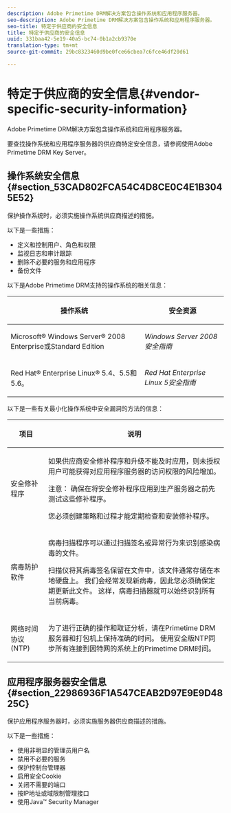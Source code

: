 ```yaml
---
description: Adobe Primetime DRM解决方案包含操作系统和应用程序服务器。
seo-description: Adobe Primetime DRM解决方案包含操作系统和应用程序服务器。
seo-title: 特定于供应商的安全信息
title: 特定于供应商的安全信息
uuid: 331baa42-5e19-40a5-bc74-0b1a2cb9370e
translation-type: tm+mt
source-git-commit: 29bc8323460d9be0fce66cbea7c6fce46df20d61

---
```



# 特定于供应商的安全信息{#vendor-specific-security-information}

Adobe Primetime DRM解决方案包含操作系统和应用程序服务器。

要查找操作系统和应用程序服务器的供应商特定安全信息，请参阅使用Adobe Primetime DRM Key Server。

## 操作系统安全信息 {#section_53CAD802FCA54C4D8CE0C4E1B3045E52}

保护操作系统时，必须实施操作系统供应商描述的措施。

以下是一些措施：

* 定义和控制用户、角色和权限
* 监视日志和审计跟踪
* 删除不必要的服务和应用程序
* 备份文件

以下是Adobe Primetime DRM支持的操作系统的相关信息：

<table frame="all" colsep="1" rowsep="1" class="+ topic/table adobe-d/table " id="table_ugl_kjz_n4"> 
 <thead class="- topic/thead "> 
  <tr rowsep="1" class="- topic/row "> 
   <th colname="1" class="- topic/entry entry"> <p class="- topic/p ">操作系统 </p> </th> 
   <th colname="2" class="- topic/entry entry"> <p class="- topic/p ">安全资源 </p> </th> 
  </tr> 
 </thead>
 <tbody class="- topic/tbody "> 
  <tr rowsep="1" class="- topic/row "> 
   <td colname="1" class="- topic/entry "> <p class="- topic/p ">Microsoft® Windows Server® 2008 Enterprise或Standard Edition </p> </td> 
   <td colname="2" class="- topic/entry "> <p class="- topic/p "><i class="+ topic/ph hi-d/i ">Windows Server 2008安全指南</i> </p> </td> 
  </tr> 
  <tr rowsep="0" class="- topic/row "> 
   <td colname="1" class="- topic/entry "> <p class="- topic/p ">Red Hat® Enterprise Linux® 5.4、5.5和5.6。 </p> </td> 
   <td colname="2" class="- topic/entry "> <p class="- topic/p "><i class="+ topic/ph hi-d/i ">Red Hat Enterprise Linux 5安全指南</i> </p> </td> 
  </tr> 
 </tbody> 
</table>

以下是一些有关最小化操作系统中安全漏洞的方法的信息：

<table frame="all" colsep="1" rowsep="1" class="+ topic/table adobe-d/table " id="table_whl_kjz_n4"> 
 <thead class="- topic/thead "> 
  <tr rowsep="1" class="- topic/row "> 
   <th colname="1" class="- topic/entry entry"> <p class="- topic/p ">项目 </p> </th> 
   <th colname="2" class="- topic/entry entry"> <p class="- topic/p ">说明 </p> </th> 
  </tr> 
 </thead>
 <tbody class="- topic/tbody "> 
  <tr rowsep="1" class="- topic/row "> 
   <td colname="1" class="- topic/entry "> <p class="- topic/p ">安全修补程序 </p> </td> 
   <td colname="2" class="- topic/entry "> <p class="- topic/p ">如果供应商安全修补程序和升级不能及时应用，则未授权用户可能获得对应用程序服务器的访问权限的风险增加。 </p> <p>注意： 确保在将安全修补程序应用到生产服务器之前先测试这些修补程序。 </p> <p class="- topic/p ">您必须创建策略和过程才能定期检查和安装修补程序。 </p> </td> 
  </tr> 
  <tr rowsep="1" class="- topic/row "> 
   <td colname="1" class="- topic/entry "> <p class="- topic/p ">病毒防护软件 </p> </td> 
   <td colname="2" class="- topic/entry "> <p class="- topic/p ">病毒扫描程序可以通过扫描签名或异常行为来识别感染病毒的文件。 </p> <p>扫描仪将其病毒签名保留在文件中，该文件通常存储在本地硬盘上。 我们会经常发现新病毒，因此您必须确保定期更新此文件。 这样，病毒扫描器就可以始终识别所有当前病毒。 </p> </td> 
  </tr> 
  <tr rowsep="0" class="- topic/row "> 
   <td colname="1" class="- topic/entry "> <p class="- topic/p ">网络时间协议(NTP) </p> </td> 
   <td colname="2" class="- topic/entry "> <p class="- topic/p ">为了进行正确的操作和取证分析，请在Primetime DRM服务器和打包机上保持准确的时间。 使用安全版NTP同步所有连接到因特网的系统上的Primetime DRM时间。 </p> </td> 
  </tr> 
 </tbody> 
</table>

## 应用程序服务器安全信息 {#section_22986936F1A547CEAB2D97E9E9D4825C}

保护应用程序服务器时，必须实施服务器供应商描述的措施。

以下是一些措施：

* 使用非明显的管理员用户名
* 禁用不必要的服务
* 保护控制台管理器
* 启用安全Cookie
* 关闭不需要的端口
* 按IP地址或域限制管理接口
* 使用Java™ Security Manager

